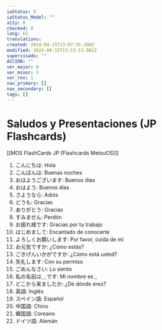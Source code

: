 ```yaml
---
iaStatus: 0
iaStatus_Model: ""
a11y: 0
checked: 0
lang: ES
translations: 
created: 2024-04-15T13:07:35.100Z
modified: 2024-04-15T13:13:13.981Z
supervisado: ""
ACCION: ""
ver_major: 0
ver_minor: 3
ver_rev: 1
nav_primary: []
nav_secondary: []
tags: []
---
```

# Saludos y Presentaciones (JP Flashcards)

[[MOS FlashCards JP (Flashcards MetsuOS)]]

1. こんにちは: Hola
2. こんばんは: Buenas noches
3. おはようございます: Buenos días
4. おはよう: Buenos días
5. さようなら: Adiós
6. どうも: Gracias
7. ありがとう: Gracias
8. すみません: Perdón
9. お疲れ様です: Gracias por tu trabajo
10. はじめまして: Encantado de conocerte
11. よろしくお願いします: Por favor, cuida de mí
12. お元気ですか: ¿Cómo estás?
13. ごきげんいかがですか: ¿Cómo está usted?
14. 失礼します: Con su permiso
15. ごめんなさい: Lo siento
16. 私の名前は＿です: Mi nombre es _
17. どこから来ましたか: ¿De dónde eres?
18. 英語: Inglés
19. スペイン語: Español
20. 中国語: Chino
21. 韓国語: Coreano
22. ドイツ語: Alemán
